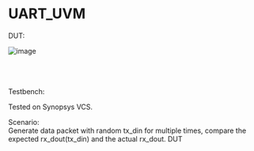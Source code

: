 # UART_UVM

DUT:

![image](https://github.com/uranusb/Image/blob/main/UART_Framework.png)

<br />
<br />
<br />
Testbench:

Tested on Synopsys VCS.

Scenario: 
<br />
Generate data packet with random tx_din for multiple times, compare the expected rx_dout(tx_din) and the actual rx_dout.
DUT


